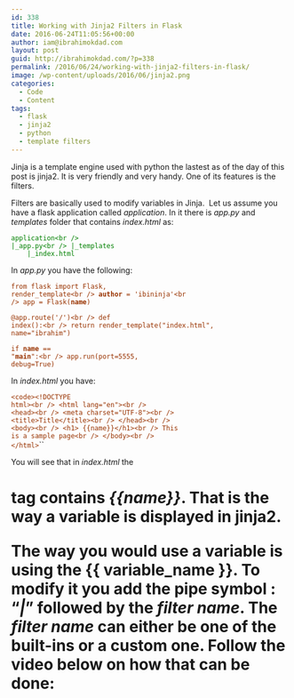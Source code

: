 ```yaml
---
id: 338
title: Working with Jinja2 Filters in Flask
date: 2016-06-24T11:05:56+00:00
author: iam@ibrahimokdad.com
layout: post
guid: http://ibrahimokdad.com/?p=338
permalink: /2016/06/24/working-with-jinja2-filters-in-flask/
image: /wp-content/uploads/2016/06/jinja2.png
categories:
  - Code
  - Content
tags:
  - flask
  - jinja2
  - python
  - template filters
---
```

Jinja is a template engine used with python the lastest as of the day of this post is jinja2. It is very friendly and very handy. One of its features is the filters.

Filters are basically used to modify variables in Jinja.  Let us assume you have a flask application called _application_. In it there is _app.py_ and _templates_ folder that contains _index.html_ as:

<span style="color: #008000;"><code>application&lt;br />
|_app.py&lt;br />
|_templates</code></span>  
 <span style="color: #008000;"><code>    |_index.html</code></span>

In _app.py_ you have the following:

<span style="color: #993300;"><code>from flask import Flask, render_template&lt;br />
__author__ = 'ibininja'&lt;br />
app = Flask(__name__)</code></span>

<span style="color: #993300;"><code>@app.route('/')&lt;br />
def index():&lt;br />
return render_template("index.html", name="ibrahim")</code></span>

<span style="color: #993300;"><code>if __name__ == "__main__":&lt;br />
app.run(port=5555, debug=True)</code></span>

In _index.html_ you have:

<span style="color: #993300;"><code>&lt;code>&lt;!DOCTYPE html&gt;&lt;br />
&lt;html lang="en"&gt;&lt;br />
&lt;head&gt;&lt;br />
&lt;meta charset="UTF-8"&gt;&lt;br />
&lt;title&gt;Title&lt;/title&gt;&lt;br />
&lt;/head&gt;&lt;br />
&lt;body&gt;&lt;br />
&lt;h1&gt; {{name}}&lt;/h1&gt;&lt;br />
This is a sample page&lt;br />
&lt;/body&gt;&lt;br />
&lt;/html&gt;</code></code></span>``

You will see that in _index.html_ the _<h1>_ tag contains _{{name}}_. That is the way a variable is displayed in jinja2.

The way you would use a variable is using the {{ variable_name }}. To modify it you add the pipe symbol : &#8220;_|_&#8221; followed by the _filter name_. The _filter name_ can either be one of the built-ins or a custom one. Follow the video below on how that can be done: